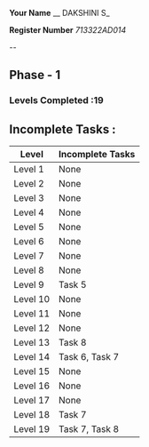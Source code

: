 **Your Name**
__ DAKSHINI S_

**Register Number**
_713322AD014_

--

## Phase - 1

### Levels Completed :19 

## Incomplete Tasks :

| **Level** | **Incomplete Tasks**     |
|-----------|--------------------------|
| Level 1   | None                     |
| Level 2   | None                     |
| Level 3   | None                     |
| Level 4   | None                     |
| Level 5   | None                     |
| Level 6   | None                 |
| Level 7   | None                     |
| Level 8   | None                     |
| Level 9   | Task 5                   |
| Level 10  | None                     |
| Level 11  | None                     |
| Level 12  | None                     |
| Level 13  | Task 8                   |
| Level 14  | Task 6, Task 7           |
| Level 15  | None                     |
| Level 16  | None                     |
| Level 17  | None                     |
| Level 18  | Task 7                   |
| Level 19  | Task 7, Task 8           |
